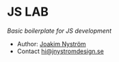 # JS LAB

_Basic boilerplate for JS development_

* Author: [Joakim Nyström](http://jnystromdesign.se)
* Contact [hi@jnystromdesign.se](mailto:hi@jnystromdesign.se)